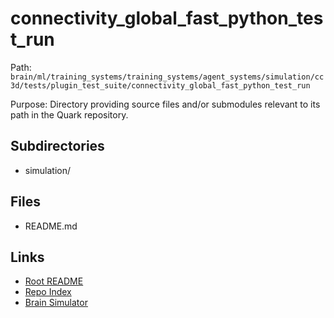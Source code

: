 # connectivity_global_fast_python_test_run

Path: `brain/ml/training_systems/training_systems/agent_systems/simulation/cc3d/tests/plugin_test_suite/connectivity_global_fast_python_test_run`

Purpose: Directory providing source files and/or submodules relevant to its path in the Quark repository.

## Subdirectories
- simulation/

## Files
- README.md

## Links
- [Root README](../../../../../../../../../README.md)
- [Repo Index](../../../../../../../../../repo_index.json)
- [Brain Simulator](../../../../../../../../../brain/architecture/brain_simulator.py)
